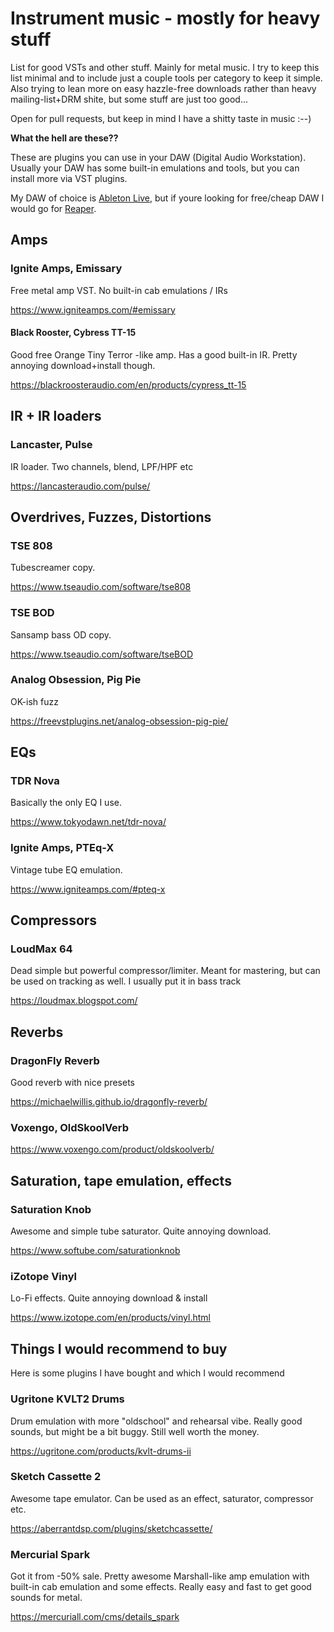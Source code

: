 # Instrument music - mostly for heavy stuff

List for good VSTs and other stuff. Mainly for metal music. I try to keep this list minimal and to include just a couple tools per category to keep it simple. Also trying to lean more on easy hazzle-free downloads rather than heavy mailing-list+DRM shite, but some stuff are just too good...

Open for pull requests, but keep in mind I have a shitty taste in music :--)

**What the hell are these??**

These are plugins you can use in your DAW (Digital Audio Workstation). Usually your DAW has some built-in emulations and tools, but you can install more via VST plugins. 

My DAW of choice is [Ableton Live](https://www.ableton.com/en/live/), but if youre looking for free/cheap DAW I would go for [Reaper](https://www.reaper.fm/).

## Amps

### Ignite Amps, Emissary 

Free metal amp VST. No built-in cab emulations / IRs

https://www.igniteamps.com/#emissary

#### Black Rooster, Cybress TT-15

Good free Orange Tiny Terror -like amp. Has a good built-in IR. Pretty annoying download+install though.

https://blackroosteraudio.com/en/products/cypress_tt-15

## IR + IR loaders

### Lancaster, Pulse

IR loader. Two channels, blend, LPF/HPF etc

https://lancasteraudio.com/pulse/

## Overdrives, Fuzzes, Distortions

### TSE 808

Tubescreamer copy.

https://www.tseaudio.com/software/tse808

### TSE BOD

Sansamp bass OD copy.

https://www.tseaudio.com/software/tseBOD

### Analog Obsession, Pig Pie

OK-ish fuzz

https://freevstplugins.net/analog-obsession-pig-pie/

## EQs

### TDR Nova

Basically the only EQ I use.

https://www.tokyodawn.net/tdr-nova/

### Ignite Amps, PTEq-X

Vintage tube EQ emulation. 

https://www.igniteamps.com/#pteq-x

## Compressors

### LoudMax 64

Dead simple but powerful compressor/limiter. Meant for mastering, but can be used on tracking as well. I usually put it in bass track 

https://loudmax.blogspot.com/

## Reverbs

### DragonFly Reverb

Good reverb with nice presets

https://michaelwillis.github.io/dragonfly-reverb/

### Voxengo, OldSkoolVerb

https://www.voxengo.com/product/oldskoolverb/


## Saturation, tape emulation, effects

### Saturation Knob

Awesome and simple tube saturator. Quite annoying download.

https://www.softube.com/saturationknob

### iZotope Vinyl

Lo-Fi effects. Quite annoying download & install

https://www.izotope.com/en/products/vinyl.html

## Things I would recommend to buy

Here is some plugins I have bought and which I would recommend

### Ugritone KVLT2 Drums

Drum emulation with more "oldschool" and rehearsal vibe. Really good sounds, but might be a bit buggy. Still well worth the money.

https://ugritone.com/products/kvlt-drums-ii

### Sketch Cassette 2

Awesome tape emulator. Can be used as an effect, saturator, compressor etc. 

https://aberrantdsp.com/plugins/sketchcassette/

### Mercurial Spark

Got it from -50% sale. Pretty awesome Marshall-like amp emulation with built-in cab emulation and some effects. Really easy and fast to get good sounds for metal.

https://mercuriall.com/cms/details_spark
